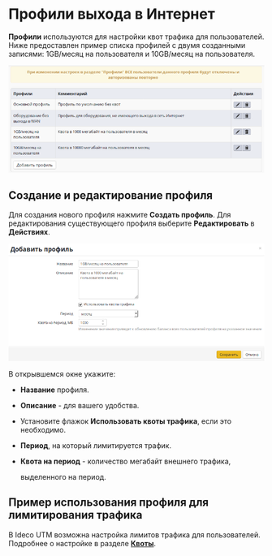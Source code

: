 # Профили выхода в Интернет

**Профили** используются для настройки квот трафика для пользователей.  
Ниже предоставлен пример списка профилей с двумя созданными записями: 1GB/месяц на пользователя и 10GB/месяц на пользователя.

![](../.gitbook/assets/6586778.png)

## Создание и редактирование профиля

Для создания нового профиля нажмите **Создать профиль**. Для редактирования существующего профиля выберите **Редактировать** в **Действиях**.

![](../.gitbook/assets/6586780.png)

В открывшемся окне укажите:

* **Название** профиля.
* **Описание** - для вашего удобства.
* Установите флажок **Использовать квоты трафика**, если это необходимо.
* **Период**, на который лимитируется трафик.
* **Квота на период** - количество мегабайт внешнего трафика,

  выделенного на период.

## Пример использования профиля для лимитирования трафика

В Ideco UTM возможна настройка лимитов трафика для пользователей. Подробнее о настройке в разделе [**Квоты**](../access-rules/quotas.md).

